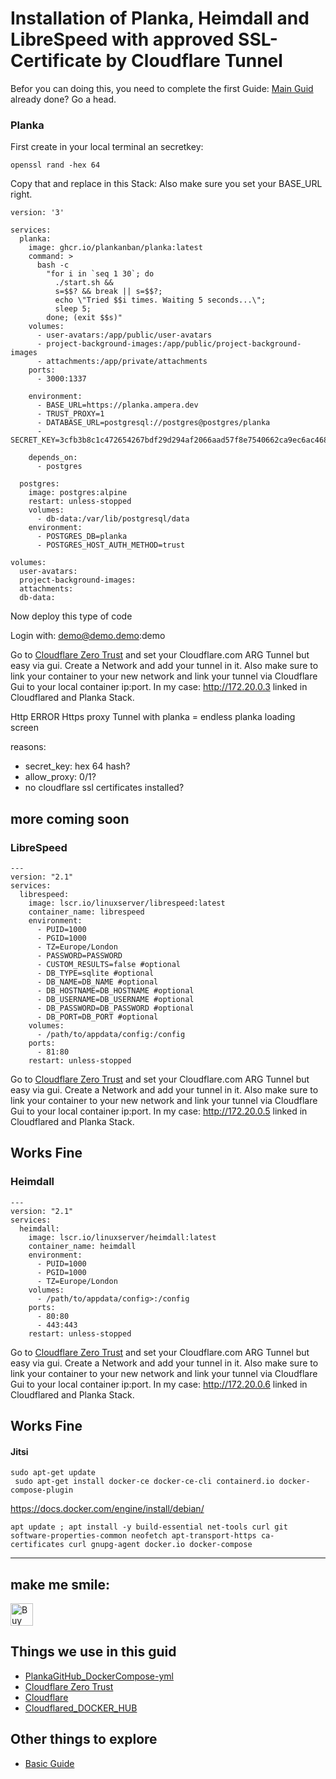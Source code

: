 # Installation of Planka, Heimdall and LibreSpeed with approved SSL-Certificate by Cloudflare Tunnel 
Befor you can doing this, you need to complete the first Guide: [Main Guid](https://github.com/SirSnolte/Docker/blob/main/README.md) already done? Go a head.

### Planka

First create in your local terminal an secretkey:

```
openssl rand -hex 64
```
Copy that and replace in this Stack:
Also make sure you set your BASE_URL right.

```
version: '3'

services:
  planka:
    image: ghcr.io/plankanban/planka:latest
    command: >
      bash -c
        "for i in `seq 1 30`; do
          ./start.sh &&
          s=$$? && break || s=$$?;
          echo \"Tried $$i times. Waiting 5 seconds...\";
          sleep 5;
        done; (exit $$s)"
    volumes:
      - user-avatars:/app/public/user-avatars
      - project-background-images:/app/public/project-background-images
      - attachments:/app/private/attachments
    ports:
      - 3000:1337

    environment:
      - BASE_URL=https://planka.ampera.dev
      - TRUST_PROXY=1
      - DATABASE_URL=postgresql://postgres@postgres/planka
      - SECRET_KEY=3cfb3b8c1c472654267bdf29d294af2066aad57f8e7540662ca9ec6ac468bc152fac640caf03d9cc40a76185e4a2d8357c609b6de1871b2303b834b25653375a

    depends_on:
      - postgres

  postgres:
    image: postgres:alpine
    restart: unless-stopped
    volumes:
      - db-data:/var/lib/postgresql/data
    environment:
      - POSTGRES_DB=planka
      - POSTGRES_HOST_AUTH_METHOD=trust

volumes:
  user-avatars:
  project-background-images:
  attachments:
  db-data:
```

Now deploy this type of code

Login with: demo@demo.demo:demo


Go to [Cloudflare Zero Trust](https://dash.teams.cloudflare.com/) and set your Cloudflare.com ARG Tunnel but easy via gui.
Create a Network and add your tunnel in it.
Also make sure to link your container to your new network and link your tunnel via Cloudflare Gui to your local container ip:port. In my case: http://172.20.0.3 linked in Cloudflared and Planka Stack.

Http ERROR
Https proxy Tunnel with planka = endless planka loading screen 

reasons:
- secret_key: hex 64 hash?
- allow_proxy: 0/1?
- no cloudflare ssl certificates installed?

more coming soon 
-------------------------------------------------------------------------------------------------------------------------------------------------------------------

### LibreSpeed 

```
---
version: "2.1"
services:
  librespeed:
    image: lscr.io/linuxserver/librespeed:latest
    container_name: librespeed
    environment:
      - PUID=1000
      - PGID=1000
      - TZ=Europe/London
      - PASSWORD=PASSWORD
      - CUSTOM_RESULTS=false #optional
      - DB_TYPE=sqlite #optional
      - DB_NAME=DB_NAME #optional
      - DB_HOSTNAME=DB_HOSTNAME #optional
      - DB_USERNAME=DB_USERNAME #optional
      - DB_PASSWORD=DB_PASSWORD #optional
      - DB_PORT=DB_PORT #optional
    volumes:
      - /path/to/appdata/config:/config
    ports:
      - 81:80
    restart: unless-stopped
```

Go to [Cloudflare Zero Trust](https://dash.teams.cloudflare.com/) and set your Cloudflare.com ARG Tunnel but easy via gui.
Create a Network and add your tunnel in it.
Also make sure to link your container to your new network and link your tunnel via Cloudflare Gui to your local container ip:port. In my case: http://172.20.0.5 linked in Cloudflared and Planka Stack.

Works Fine
-------------------------------------------------------------------------------------------------------------------------------------------------------------------


### Heimdall

```
---
version: "2.1"
services:
  heimdall:
    image: lscr.io/linuxserver/heimdall:latest
    container_name: heimdall
    environment:
      - PUID=1000
      - PGID=1000
      - TZ=Europe/London
    volumes:
      - /path/to/appdata/config>:/config
    ports:
      - 80:80
      - 443:443
    restart: unless-stopped
```
Go to [Cloudflare Zero Trust](https://dash.teams.cloudflare.com/) and set your Cloudflare.com ARG Tunnel but easy via gui.
Create a Network and add your tunnel in it.
Also make sure to link your container to your new network and link your tunnel via Cloudflare Gui to your local container ip:port. In my case: http://172.20.0.6 linked in Cloudflared and Planka Stack.

Works Fine
-------------------------------------------------------------------------------------------------------------------------------------------------------------------


#### Jitsi

```
sudo apt-get update
 sudo apt-get install docker-ce docker-ce-cli containerd.io docker-compose-plugin
 ```

https://docs.docker.com/engine/install/debian/

```
apt update ; apt install -y build-essential net-tools curl git software-properties-common neofetch apt-transport-https ca-certificates curl gnupg-agent docker.io docker-compose

```

--------------------------
## make me smile:
<a href='https://ko-fi.com/B0B4CGHUO' target='_blank'><img height='36' style='border:0px;height:36px;' src='https://cdn.ko-fi.com/cdn/kofi4.png?v=3' border='0' alt='Buy Me a Coffee at ko-fi.com' /></a>


## Things we use in this guid
- [PlankaGitHub_DockerCompose-yml](https://github.com/plankanban/planka/blob/master/docker-compose.yml)
- [Cloudflare Zero Trust](https://dash.teams.cloudflare.com/) 
- [Cloudflare](https://dash.cloudflare.com/)
- [Cloudflared_DOCKER_HUB](https://hub.docker.com/r/cloudflare/cloudflared)

## Other things to explore
- [Basic Guide](https://github.com/SirSnolte/Docker/blob/main/README.md)
